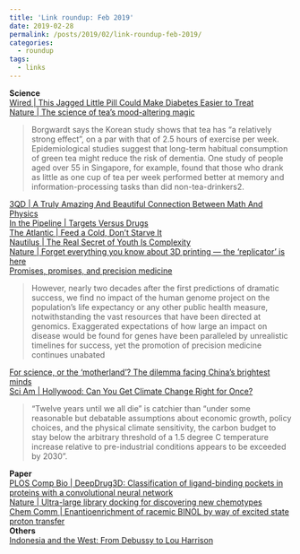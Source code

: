 ```yaml
---
title: 'Link roundup: Feb 2019'
date: 2019-02-28
permalink: /posts/2019/02/link-roundup-feb-2019/
categories:
  - roundup
tags:
  - links
---
```


**Science**  
[Wired \| This Jagged Little Pill Could Make Diabetes Easier to Treat](https://www.wired.com/story/needle-carrying-pill-to-replace-injections-for-diabetes/)    
[Nature \| The science of tea’s mood-altering magic](https://www.nature.com/articles/d41586-019-00398-1)  
>Borgwardt says the Korean study shows that tea has “a relatively strong effect”, on a par with that of 2.5 hours of exercise per week. Epidemiological studies suggest that long-term habitual consumption of green tea might reduce the risk of dementia. One study of people aged over 55 in Singapore, for example, found that those who drank as little as one cup of tea per week performed better at memory and information-processing tasks than did non-tea-drinkers2.
  
[3QD \| A Truly Amazing And Beautiful Connection Between Math And Physics](https://www.3quarksdaily.com/3quarksdaily/2019/02/a-truly-amazing-and-beautiful-connection-between-math-and-physics.html)  
[In the Pipeline \| Targets Versus Drugs](https://blogs.sciencemag.org/pipeline/archives/2019/02/05/targets-versus-drugs)  
[The Atlantic \| Feed a Cold, Don’t Starve It](https://www.theatlantic.com/science/archive/2016/09/glucose-inflammation/498965/)  
[Nautilus \| The Real Secret of Youth Is Complexity](http://nautil.us/issue/68/context/the-real-secret-of-youth-is-complexity-rp)  
[Nature \| Forget everything you know about 3D printing — the ‘replicator’ is here](https://www.nature.com/articles/d41586-018-07798-9)  
[Promises, promises, and precision medicine](https://www.jci.org/articles/view/126119)  
>However, nearly two decades after the first predictions of dramatic success, we find no impact of the human genome project on the population’s life expectancy or any other public health measure, notwithstanding the vast resources that have been directed at genomics. Exaggerated expectations of how large an impact on disease would be found for genes have been paralleled by unrealistic timelines for success, yet the promotion of precision medicine continues unabated
  
[For science, or the ‘motherland’? The dilemma facing China’s brightest minds](https://supchina.com/2019/01/30/for-science-or-the-motherland-chinas-brightest-minds/)  
[Sci Am \| Hollywood: Can You Get Climate Change Right for Once?](https://blogs.scientificamerican.com/hot-planet/hollywood-can-you-get-climate-change-right-for-once/)  
> “Twelve years until we all die” is catchier than “under some reasonable but debatable assumptions about economic growth, policy choices, and the physical climate sensitivity, the carbon budget to stay below the arbitrary threshold of a 1.5 degree C temperature increase relative to pre-industrial conditions appears to be exceeded by 2030”.
  
**Paper**  
[PLOS Comp Bio \| DeepDrug3D: Classification of ligand-binding pockets in proteins with a convolutional neural network](https://journals.plos.org/ploscompbiol/article?id=10.1371/journal.pcbi.1006718)  
[Nature \| Ultra-large library docking for discovering new chemotypes](https://www.nature.com/articles/s41586-019-0917-9)   
[Chem Comm \| Enantioenrichment of racemic BINOL by way of excited state proton transfer](https://pubs.rsc.org/en/Content/ArticleLanding/2019/CC/C8CC07949H#!divAbstract)  
**Others**   
[Indonesia and the West: From Debussy to Lou Harrison](https://theamericanscholar.org/indonesia-and-the-west/#.XFzducYRWV6)  



